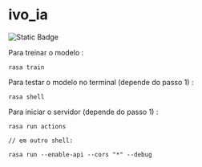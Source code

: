 # ivo_ia

![Static Badge](https://img.shields.io/badge/Python-3.10-1?style=for-the-badge&logo=python&logoColor=yellow&color=blue)

Para treinar o modelo :

    rasa train

Para testar o modelo no terminal (depende do passo 1) :

    rasa shell 

Para iniciar o servidor (depende do passo 1) :

    rasa run actions
    
    // em outro shell:
    
    rasa run --enable-api --cors "*" --debug
    
